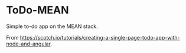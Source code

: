 # ToDo-MEAN
Simple to-do app on the MEAN stack.

From https://scotch.io/tutorials/creating-a-single-page-todo-app-with-node-and-angular.
